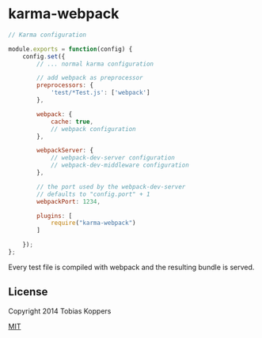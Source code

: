 # karma-webpack

``` javascript
// Karma configuration

module.exports = function(config) {
	config.set({
		// ... normal karma configuration

		// add webpack as preprocessor
		preprocessors: {
			'test/*Test.js': ['webpack']
		},

		webpack: {
			cache: true,
			// webpack configuration
		},

		webpackServer: {
			// webpack-dev-server configuration
			// webpack-dev-middleware configuration
		},

		// the port used by the webpack-dev-server
		// defaults to "config.port" + 1
		webpackPort: 1234,

		plugins: [
			require("karma-webpack")
		]

	});
};
```

Every test file is compiled with webpack and the resulting bundle is served.

## License

Copyright 2014 Tobias Koppers

[MIT](http://www.opensource.org/licenses/mit-license.php)
